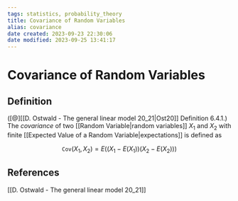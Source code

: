 ```yaml
---
tags: statistics, probability_theory
title: Covariance of Random Variables
alias: covariance
date created: 2023-09-23 22:30:06
date modified: 2023-09-25 13:41:17
---
```


# Covariance of Random Variables

## Definition

([@][[D. Ostwald - The general linear model 20_21|Ost20]] Definition 6.4.1.) The _covariance_ of two [[Random Variable|random variables]] $X_1$ and $X_2$ with finite [[Expected Value of a Random Variable|expectations]] is defined as

$$\texttt{Cov}(X_{1},X_2)= E ((X_1 − E(X_1))(X_2 − E(X_2)))$$

## References

[[D. Ostwald - The general linear model 20_21]]